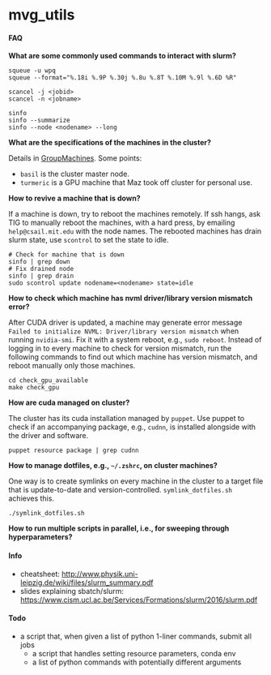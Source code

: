 # mvg_utils


#### FAQ

**What are some commonly used commands to interact with slurm?**

```
squeue -u wpq
squeue --format="%.18i %.9P %.30j %.8u %.8T %.10M %.9l %.6D %R"

scancel -j <jobid>
scancel -n <jobname>

sinfo
sinfo --summarize
sinfo --node <nodename> --long
```

**What are the specifications of the machines in the cluster?**

Details in [GroupMachines](https://projects.csail.mit.edu/cgi-bin/wiki/view/Gollandgrp/GroupMachines). Some points: 
- `basil` is the cluster master node.
- `turmeric` is a GPU machine that Maz took off cluster for personal use.

**How to revive a machine that is down?**

If a machine is down, try to reboot the machines remotely. If ssh hangs, ask TIG to manually reboot the machines, with a hard press, by emailing `help@csail.mit.edu` with the node names. The rebooted machines has drain slurm state, use `scontrol` to set the state to idle.

```
# Check for machine that is down
sinfo | grep down
# Fix drained node
sinfo | grep drain
sudo scontrol update nodename=<nodename> state=idle
```

**How to check which machine has nvml driver/library version mismatch error?**

After CUDA driver is updated, a machine may generate error message `Failed to initialize NVML: Driver/library version mismatch` when running `nvidia-smi`. Fix it with a system reboot, e.g., `sudo reboot`. Instead of logging in to every machine to check for version mismatch, run the following commands to find out which machine has version mismatch, and reboot manually only those machines.

```
cd check_gpu_available
make check_gpu
```

**How are cuda managed on cluster?**

The cluster has its cuda installation managed by `puppet`. Use puppet to check if an accompanying package, e.g., `cudnn`, is installed alongside with the driver and software. 

```
puppet resource package | grep cudnn
```

**How to manage dotfiles, e.g., `~/.zshrc`, on cluster machines?**

One way is to create symlinks on every machine in the cluster to a target file that is update-to-date and version-controlled. `symlink_dotfiles.sh` achieves this. 

```
./symlink_dotfiles.sh
```


**How to run multiple scripts in parallel, i.e., for sweeping through hyperparameters?**




#### Info 

- cheatsheet: http://www.physik.uni-leipzig.de/wiki/files/slurm_summary.pdf
- slides explaining sbatch/slurm: https://www.cism.ucl.ac.be/Services/Formations/slurm/2016/slurm.pdf


#### Todo 


- a script that, when given a list of python 1-liner commands, submit all jobs 
    - a script that handles setting resource parameters, conda env
    - a list of python commands with potentially different arguments
